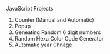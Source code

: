 JavaScript Projects

1. Counter (Manual and Automatic)
2. Popup
3. Geneating Random 6 digit numbers
4. Random Hexa Color Code Generator
5. Automatic year Chnage
